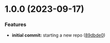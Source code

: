 # 1.0.0 (2023-09-17)


### Features

* **initial commit:** starting a new repo ([89dbde0](https://github.com/luvsscorpius/Curso-Node.js-CFB-Cursos/commit/89dbde0d0769fe9630b09888b134eb24ae73d5bb))
